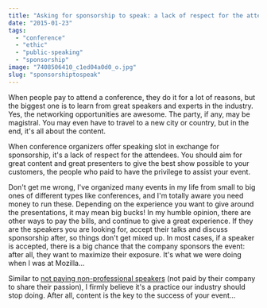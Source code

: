 ```yaml
---
title: "Asking for sponsorship to speak: a lack of respect for the attendees"
date: "2015-01-23"
tags: 
  - "conference"
  - "ethic"
  - "public-speaking"
  - "sponsorship"
image: "7408506410_c1ed04a0d0_o.jpg"
slug: "sponsorshiptospeak"
---
```


When people pay to attend a conference, they do it for a lot of reasons, but the biggest one is to learn from great speakers and experts in the industry. Yes, the networking opportunities are awesome. The party, if any, may be magistral. You may even have to travel to a new city or country, but in the end, it's all about the content.

When conference organizers offer speaking slot in exchange for sponsorship, it's a lack of respect for the attendees. You should aim for great content and great presenters to give the best show possible to your customers, the people who paid to have the privilege to assist your event.

Don't get me wrong, I've organized many events in my life from small to big ones of different types like conferences, and I'm totally aware you need money to run these. Depending on the experience you want to give around the presentations, it may mean big bucks! In my humble opinion, there are other ways to pay the bills, and continue to give a great experience. If they are the speakers you are looking for, accept their talks and discuss sponsorship after, so things don't get mixed up. In most cases, if a speaker is accepted, there is a big chance that the company sponsors the event: after all, they want to maximize their exposure. It's what we were doing when I was at Mozilla...

Similar to [not paying non-professional speakers](https://remysharp.com/2014/03/07/youre-paying-to-speak "You're paying to speak from Remy Sharp") (not paid by their company to share their passion), I firmly believe it's a practice our industry should stop doing. After all, content is the key to the success of your event...
